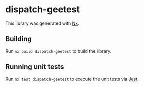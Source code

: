 # dispatch-geetest

This library was generated with [Nx](https://nx.dev).

## Building

Run `nx build dispatch-geetest` to build the library.

## Running unit tests

Run `nx test dispatch-geetest` to execute the unit tests via [Jest](https://jestjs.io).
